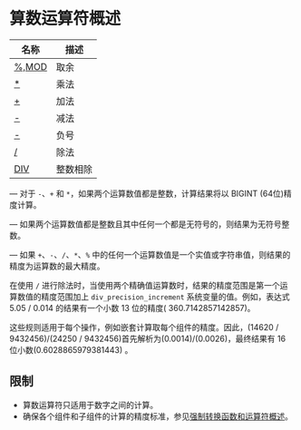 # **算数运算符概述**

| 名称 | 描述|
|---|-----|
| [%,MOD](mod.md) | 取余 |
| [*](multiplication.md) | 乘法 |
| [+](addition.md) | 加法 |
| [-](minus.md) | 减法 |
| [-](unary-minus.md) | 负号 |
| [/](division.md) | 除法 |
| [DIV](div.md) | 整数相除 |

— 对于 `-`、`+` 和 `*`，如果两个运算数值都是整数，计算结果将以 BIGINT (64位)精度计算。

— 如果两个运算数值都是整数且其中任何一个都是无符号的，则结果为无符号整数。

— 如果 `+`、`-`、`/`、`*`、`%` 中的任何一个运算数值是一个实值或字符串值，则结果的精度为运算数的最大精度。

在使用 `/` 进行除法时，当使用两个精确值运算数时，结果的精度范围是第一个运算数值的精度范围加上 `div_precision_increment` 系统变量的值。例如，表达式 5.05 / 0.014 的结果有一个小数 13 位的精度(
360.7142857142857)。

<!--上面这一段需要检视-->

这些规则适用于每个操作，例如嵌套计算取每个组件的精度。因此，(14620 / 9432456)/(24250 / 9432456)首先解析为(0.0014)/(0.0026)，最终结果有 16 位小数(0.6028865979381443)
。

## **限制**

- 算数运算符只适用于数字之间的计算。
- 确保各个组件和子组件的计算的精度标准，参见[强制转换函数和运算符概述](../cast-functions-and-operators/cast-functions-and-operators-overview.md)。
